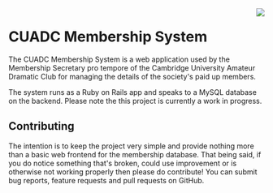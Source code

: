 <img align="right" src="https://cuadc.org/wp-content/themes/cuadc%20update/Images/logo.png">

# CUADC Membership System
The CUADC Membership System is a web application used by the Membership Secretary pro tempore of the Cambridge University Amateur Dramatic Club for managing the details of the society's paid up members.

The system runs as a Ruby on Rails app and speaks to a MySQL database on the backend.
Please note the this project is currently a work in progress.

## Contributing
The intention is to keep the project very simple and provide nothing more than a basic web frontend for the membership database. That being said, if you do notice something that's broken, could use improvement or is otherwise not working properly then please do contribute! You can submit bug reports, feature requests and pull requests on GitHub.
